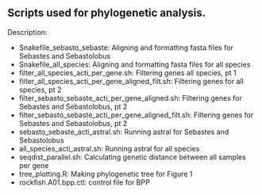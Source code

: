 ## Scripts used for phylogenetic analysis.

Description:

- Snakefile_sebasto_sebaste: Aligning and formatting fasta files for Sebastes and Sebastolobus
- Snakefile_all_species: Aligning and formatting fasta files for all species
- filter_all_species_acti_per_gene.sh: Filtering genes all species, pt 1
- filter_all_species_acti_per_gene_aligned_filt.sh: Filtering genes for all species, pt 2
- filter_sebasto_sebaste_acti_per_gene_aligned.sh: Filtering genes for Sebastes and Sebastolobus, pt 2
- filter_sebasto_sebaste_acti_per_gene_aligned_filt.sh: Filtering genes for Sebastes and Sebastolobus, pt 2
- sebasto_sebaste_acti_astral.sh: Running astral for Sebastes and Sebastolobus
- all_species_acti_astral.sh: Running astral for all species
- seqdist_parallel.sh: Calculating genetic distance between all samples per gene
- tree_plotting.R: Making phylogenetic tree for Figure 1
- rockfish.A01.bpp.ctl: control file for BPP
